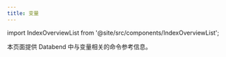 ```yaml
---
title: 变量
---
```

import IndexOverviewList from '@site/src/components/IndexOverviewList';

本页面提供 Databend 中与变量相关的命令参考信息。

<IndexOverviewList />